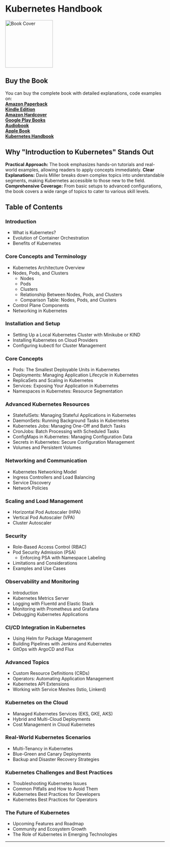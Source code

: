 # Kubernetes Handbook

<img src="https://is1-ssl.mzstatic.com/image/thumb/Publication221/v4/15/34/d5/1534d50a-3136-efec-6add-0c372199501c/5224aa24-75cd-4948-a203-473d23af7034_cover_image.jpg/626x0w.webp" alt="Book Cover" width="150" />

## Buy the Book

You can buy the complete book with detailed explanations, code examples on:  
**[Amazon Paperback](https://www.amazon.com/dp/B0DPVMZDHR)**  
**[Kindle Edition](https://www.amazon.com/dp/B0DPV2DW49)**  
**[Amazon Hardcover](https://www.amazon.com/dp/B0DPW8Z4K5)**  
**[Google Play Books](https://play.google.com/store/books/details?id=Zpg2EQAAQBAJ)**  
**[Audiobook](https://play.google.com/store/audiobooks/details?id=AQAAAEDyYxwj_M)**  
**[Apple Book](https://books.apple.com/us/book/kubernetes-handbook/id6739180288)**  
**[Kubernetes Handbook](https://books2read.com/b/meV2Br)**

## Why "Introduction to Kubernetes" Stands Out
**Practical Approach:** The book emphasizes hands-on tutorials and real-world examples, allowing readers to apply concepts immediately.
**Clear Explanations:** Davis Miller breaks down complex topics into understandable segments, making Kubernetes accessible to those new to the field.
**Comprehensive Coverage:** From basic setups to advanced configurations, the book covers a wide range of topics to cater to various skill levels.

## Table of Contents

### Introduction
- What is Kubernetes?
- Evolution of Container Orchestration
- Benefits of Kubernetes

### Core Concepts and Terminology
- Kubernetes Architecture Overview
- Nodes, Pods, and Clusters
  - Nodes
  - Pods
  - Clusters
  - Relationship Between Nodes, Pods, and Clusters
  - Comparison Table: Nodes, Pods, and Clusters
- Control Plane Components
- Networking in Kubernetes

### Installation and Setup
- Setting Up a Local Kubernetes Cluster with Minikube or KIND
- Installing Kubernetes on Cloud Providers
- Configuring kubectl for Cluster Management

### Core Concepts
- Pods: The Smallest Deployable Units in Kubernetes
- Deployments: Managing Application Lifecycle in Kubernetes
- ReplicaSets and Scaling in Kubernetes
- Services: Exposing Your Application in Kubernetes
- Namespaces in Kubernetes: Resource Segmentation

### Advanced Kubernetes Resources
- StatefulSets: Managing Stateful Applications in Kubernetes
- DaemonSets: Running Background Tasks in Kubernetes
- Kubernetes Jobs: Managing One-Off and Batch Tasks
- CronJobs: Batch Processing with Scheduled Tasks
- ConfigMaps in Kubernetes: Managing Configuration Data
- Secrets in Kubernetes: Secure Configuration Management
- Volumes and Persistent Volumes

### Networking and Communication
- Kubernetes Networking Model
- Ingress Controllers and Load Balancing
- Service Discovery
- Network Policies

### Scaling and Load Management
- Horizontal Pod Autoscaler (HPA)
- Vertical Pod Autoscaler (VPA)
- Cluster Autoscaler

### Security
- Role-Based Access Control (RBAC)
- Pod Security Admission (PSA)
  - Enforcing PSA with Namespace Labeling
- Limitations and Considerations
- Examples and Use Cases

### Observability and Monitoring
- Introduction
- Kubernetes Metrics Server
- Logging with Fluentd and Elastic Stack
- Monitoring with Prometheus and Grafana
- Debugging Kubernetes Applications

### CI/CD Integration in Kubernetes
- Using Helm for Package Management
- Building Pipelines with Jenkins and Kubernetes
- GitOps with ArgoCD and Flux

### Advanced Topics
- Custom Resource Definitions (CRDs)
- Operators: Automating Application Management
- Kubernetes API Extensions
- Working with Service Meshes (Istio, Linkerd)

### Kubernetes on the Cloud
- Managed Kubernetes Services (EKS, GKE, AKS)
- Hybrid and Multi-Cloud Deployments
- Cost Management in Cloud Kubernetes

### Real-World Kubernetes Scenarios
- Multi-Tenancy in Kubernetes
- Blue-Green and Canary Deployments
- Backup and Disaster Recovery Strategies

### Kubernetes Challenges and Best Practices
- Troubleshooting Kubernetes Issues
- Common Pitfalls and How to Avoid Them
- Kubernetes Best Practices for Developers
- Kubernetes Best Practices for Operators

### The Future of Kubernetes
- Upcoming Features and Roadmap
- Community and Ecosystem Growth
- The Role of Kubernetes in Emerging Technologies

---
